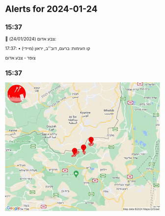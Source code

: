 # Alerts for 2024-01-24

## 15:37

🔴 צבע אדום (24/01/2024):

17:37:
• קו העימות: ברעם, דוב''ב, יראון (מיידי)

צופר - צבע אדום

## 15:37

![Photo](images/19145.jpg)

